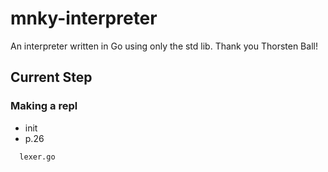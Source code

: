 # mnky-interpreter

An interpreter written in Go using only the std lib. Thank you Thorsten Ball!

## Current Step

### Making a repl

- init
- p.26

```bash
  lexer.go
```
